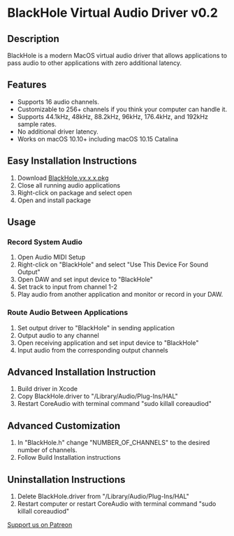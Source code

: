 # BlackHole Virtual Audio Driver v0.2

## Description
BlackHole is a modern MacOS virtual audio driver that allows applications to pass audio to other applications with zero additional latency.

## Features
- Supports 16 audio channels.
- Customizable to 256+ channels if you think your computer can handle it.
- Supports 44.1kHz, 48kHz, 88.2kHz, 96kHz, 176.4kHz, and 192kHz sample rates.
- No additional driver latency. 
- Works on macOS 10.10+ including macOS 10.15 Catalina

## Easy Installation Instructions
1. Download [BlackHole.vx.x.x.pkg](https://github.com/ExistentialAudio/BlackHole/releases/)
2. Close all running audio applications
3. Right-click on package and select open
4. Open and install package

## Usage
### Record System Audio
1. Open Audio MIDI Setup
2. Right-click on "BlackHole" and select "Use This Device For Sound Output"
3. Open DAW and set input device to "BlackHole" 
4. Set track to input from channel 1-2
5. Play audio from another application and monitor or record in your DAW.

### Route Audio Between Applications
1. Set output driver to "BlackHole" in sending application
2. Output audio to any channel
3. Open receiving application and set input device to "BlackHole" 
4. Input audio from the corresponding output channels

## Advanced Installation Instruction
1. Build driver in Xcode
2. Copy BlackHole.driver to "/Library⁩/Audio⁩/Plug-Ins⁩/HAL"
3. Restart CoreAudio with terminal command "sudo killall coreaudiod"

## Advanced Customization
1. In "BlackHole.h" change "NUMBER_OF_CHANNELS" to the desired number of channels.
2. Follow Build Installation instructions

## Uninstallation Instructions
1. Delete BlackHole.driver from "/Library⁩/Audio⁩/Plug-Ins⁩/HAL"
2. Restart computer or restart CoreAudio with terminal command "sudo killall coreaudiod"

[Support us on Patreon](https://www.patreon.com/existentialaudio)
